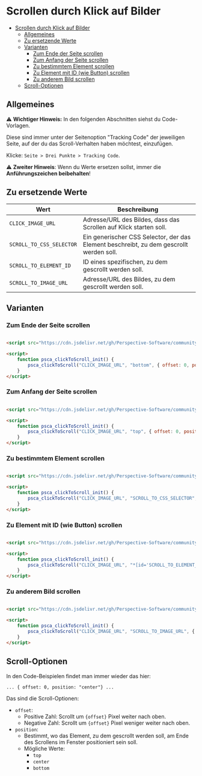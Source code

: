 # Scrollen durch Klick auf Bilder

<!-- TOC -->
* [Scrollen durch Klick auf Bilder](#scrollen-durch-klick-auf-bilder)
  * [Allgemeines](#allgemeines)
  * [Zu ersetzende Werte](#zu-ersetzende-werte)
  * [Varianten](#varianten)
    * [Zum Ende der Seite scrollen](#zum-ende-der-seite-scrollen)
    * [Zum Anfang der Seite scrollen](#zum-anfang-der-seite-scrollen)
    * [Zu bestimmtem Element scrollen](#zu-bestimmtem-element-scrollen)
    * [Zu Element mit ID (wie Button) scrollen](#zu-element-mit-id-wie-button-scrollen)
    * [Zu anderem Bild scrollen](#zu-anderem-bild-scrollen)
  * [Scroll-Optionen](#scroll-optionen)
<!-- TOC -->

## Allgemeines

⚠️ **Wichtiger Hinweis:** In den folgenden Abschnitten siehst du Code-Vorlagen.

Diese sind immer unter der Seitenoption "Tracking Code" der jeweiligen Seite, auf der du
das Scroll-Verhalten haben möchtest, einzufügen.

Klicke: `Seite > Drei Punkte > Tracking Code`.

⚠️ **Zweiter Hinweis**: Wenn du Werte ersetzen sollst, immer die **Anführungszeichen beibehalten**!

## Zu ersetzende Werte

| Wert                     | Beschreibung                                                                            |
|--------------------------|-----------------------------------------------------------------------------------------|
| `CLICK_IMAGE_URL`        | Adresse/URL des Bildes, dass das Scrollen auf Klick starten soll.                       |
| `SCROLL_TO_CSS_SELECTOR` | Ein generischer CSS Selector, der das Element beschreibt, zu dem gescrollt werden soll. |
| `SCROLL_TO_ELEMENT_ID`   | ID eines spezifischen, zu dem gescrollt werden soll.                                    |
| `SCROLL_TO_IMAGE_URL`    | Adresse/URL des Bildes, zu dem gescrollt werden soll.                                   |

## Varianten

### Zum Ende der Seite scrollen

```html

<script src="https://cdn.jsdelivr.net/gh/Perspective-Software/community-assets@1.1.0/scripts/clickToScroll.js"></script>

<script>
    function psca_clickToScroll_init() {
        psca_clickToScroll("CLICK_IMAGE_URL", "bottom", { offset: 0, position: "center"});
    }
</script>
```

### Zum Anfang der Seite scrollen

```html

<script src="https://cdn.jsdelivr.net/gh/Perspective-Software/community-assets@1.1.0/scripts/clickToScroll.js"></script>

<script>
    function psca_clickToScroll_init() {
        psca_clickToScroll("CLICK_IMAGE_URL", "top", { offset: 0, position: "center"});
    }
</script>
```

### Zu bestimmtem Element scrollen

```html

<script src="https://cdn.jsdelivr.net/gh/Perspective-Software/community-assets@1.1.0/scripts/clickToScroll.js"></script>

<script>
    function psca_clickToScroll_init() {
        psca_clickToScroll("CLICK_IMAGE_URL", "SCROLL_TO_CSS_SELECTOR", { offset: 0, position: "center"});
    }
</script>
```

### Zu Element mit ID (wie Button) scrollen

```html

<script src="https://cdn.jsdelivr.net/gh/Perspective-Software/community-assets@1.1.0/scripts/clickToScroll.js"></script>

<script>
    function psca_clickToScroll_init() {
        psca_clickToScroll("CLICK_IMAGE_URL", "*[id='SCROLL_TO_ELEMENT_ID']", { offset: 0, position: "center"});
    }
</script>
```

### Zu anderem Bild scrollen

```html

<script src="https://cdn.jsdelivr.net/gh/Perspective-Software/community-assets@1.1.0/scripts/clickToScroll.js"></script>

<script>
    function psca_clickToScroll_init() {
        psca_clickToScroll("CLICK_IMAGE_URL", "SCROLL_TO_IMAGE_URL", { offset: 0, position: "center"});
    }
</script>
```

## Scroll-Optionen

In den Code-Beispielen findet man immer wieder das hier:

```
... { offset: 0, position: "center"} ...
```

Das sind die Scroll-Optionen:

- `offset`:
  - Positive Zahl: Scrollt um `{offset}` Pixel weiter nach oben.
  - Negative Zahl: Scrollt um `{offset}` Pixel weniger weiter nach oben.
- `position`:
  - Bestimmt, wo das Element, zu dem gescrollt werden soll, am Ende des Scrollens im Fenster positioniert sein soll.
  - Mögliche Werte:
    - `top`
    - `center`
    - `bottom`
